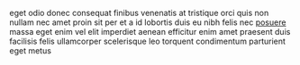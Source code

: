 eget odio donec consequat finibus venenatis at tristique orci quis non nullam
nec amet proin sit per et a id lobortis duis eu nibh felis nec
[posuere](generated_webpages/in16.md) massa eget enim vel elit imperdiet aenean
efficitur enim amet praesent duis facilisis felis ullamcorper scelerisque leo
torquent condimentum parturient eget metus